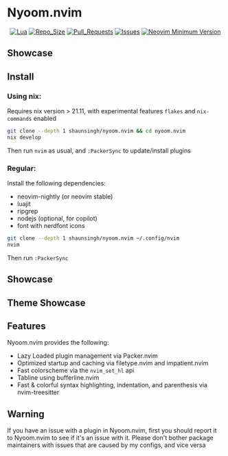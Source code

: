 # Nyoom.nvim

<div align="center">
  
[![Lua](https://img.shields.io/badge/Made%20With-Lua-2C2D72?style=for-the-badge&logo=lua&logoColor=white)]()
[![Repo_Size](https://img.shields.io/github/languages/code-size/shaunsingh/nyoom.nvim?color=orange&label=Repo%20Size&style=for-the-badge)]()
[![Pull_Requests](https://img.shields.io/github/issues-pr/shaunisngh/nyoom.nvim?style=for-the-badge)]()
[![Issues](https://img.shields.io/github/issues/shausingh/nyoom.nvim?color=red&style=for-the-badge)]()
[![Neovim Minimum Version](https://img.shields.io/badge/Neovim-0.6+-blueviolet.svg?style=flat-square&logo=Neovim&logoColor=white)](https://github.com/neovim/neovim)

</div> 

## Showcase

## Install

### Using nix: 

Requires nix version > 21.11, with experimental features `flakes` and `nix-commands` enabled
```bash
git clone --depth 1 shaunsingh/nyoom.nvim && cd nyoom.nvim 
nix develop
```

Then run `nvim` as usual, and `:PackerSync` to update/install plugins

### Regular:

Install the following dependencies: 

- neovim-nightly (or neovim stable)
- luajit
- ripgrep
- nodejs (optional, for copilot)
- font with nerdfont icons 

```bash
git clone --depth 1 shaunsingh/nyoom.nvim ~/.config/nvim 
nvim
```

Then run `:PackerSync`

## Showcase

## Theme Showcase

## Features

Nyoom.nvim provides the following: 
- Lazy Loaded plugin management via Packer.nvim
- Optimized startup and caching via filetype.nvim and impatient.nvim
- Fast colorscheme via the `nvim_set_hl` api
- Tabline using bufferline.nvim 
- Fast & colorful syntax highlighting, indentation, and parenthesis via nvim-treesitter

## Warning

If you have an issue with a plugin in Nyoom.nvim, first you should report it to Nyoom.nvim to see if it's an issue with it. Please don't bother package maintainers with issues that are caused by my configs, and vice versa

